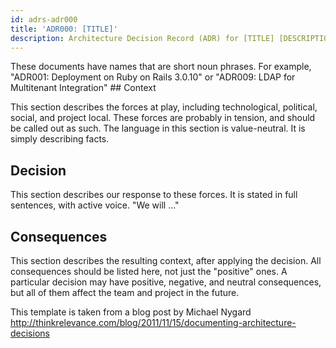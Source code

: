 ```yaml
---
id: adrs-adr000
title: 'ADR000: [TITLE]'
description: Architecture Decision Record (ADR) for [TITLE] [DESCRIPTION]
---
```


<div> These documents have names that are short noun phrases. For example, "ADR001: Deployment on Ruby on Rails 3.0.10" or "ADR009: LDAP for Multitenant Integration" ## Context

This section describes the forces at play, including technological, political,
social, and project local. These forces are probably in tension, and should be
called out as such. The language in this section is value-neutral. It is simply
describing facts.

## Decision

This section describes our response to these forces. It is stated in full
sentences, with active voice. "We will ..."

## Consequences

This section describes the resulting context, after applying the decision. All
consequences should be listed here, not just the "positive" ones. A particular
decision may have positive, negative, and neutral consequences, but all of them
affect the team and project in the future.

This template is taken from a blog post by Michael Nygard
http://thinkrelevance.com/blog/2011/11/15/documenting-architecture-decisions

</div>
